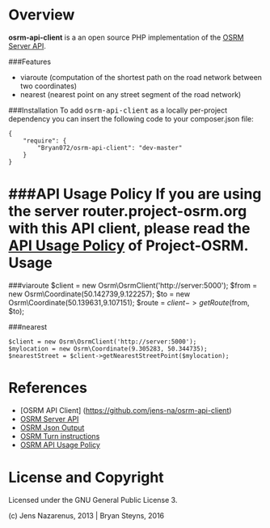 Overview
===============
**osrm-api-client** is a an open source PHP implementation of the 
[OSRM Server API](https://github.com/DennisOSRM/Project-OSRM/wiki/Server-api).

###Features
- viaroute (computation of the shortest path on the road network between two coordinates)
- nearest (nearest point on any street segment of the road network)

###Installation
To add <tt>osrm-api-client</tt> as a locally per-project dependency you can insert the
following code to your composer.json file:

    {
        "require": {
            "Bryan072/osrm-api-client": "dev-master"
        }
    }

###API Usage Policy
If you are using the server **router.project-osrm.org** with this API client, please read the 
[API Usage Policy](https://github.com/DennisOSRM/Project-OSRM/wiki/API%20Usage%20Policy) of Project-OSRM.
Usage 
=====

###viaroute
    $client = new Osrm\OsrmClient('http://server:5000');
    $from = new Osrm\Coordinate(50.142739,9.122257);
    $to = new Osrm\Coordinate(50.139631,9.107151);
    $route = $client->getRoute($from, $to);

###nearest

    $client = new Osrm\OsrmClient('http://server:5000');
    $mylocation = new Osrm\Coordinate(9.305283, 50.344735);
    $nearestStreet = $client->getNearestStreetPoint($mylocation);

References
==========
- [OSRM API Client] (https://github.com/jens-na/osrm-api-client)
- [OSRM Server API](https://github.com/DennisOSRM/Project-OSRM/wiki/Server-api)
- [OSRM Json Output](https://github.com/DennisOSRM/Project-OSRM/wiki/Output-json)
- [OSRM Turn instructions](https://github.com/DennisOSRM/Project-OSRM/blob/master/DataStructures/TurnInstructions.h)
- [OSRM API Usage Policy](https://github.com/DennisOSRM/Project-OSRM/wiki/API%20Usage%20Policy)

License and Copyright
=====================
Licensed under the GNU General Public License 3.

(c) Jens Nazarenus, 2013 | Bryan Steyns, 2016
